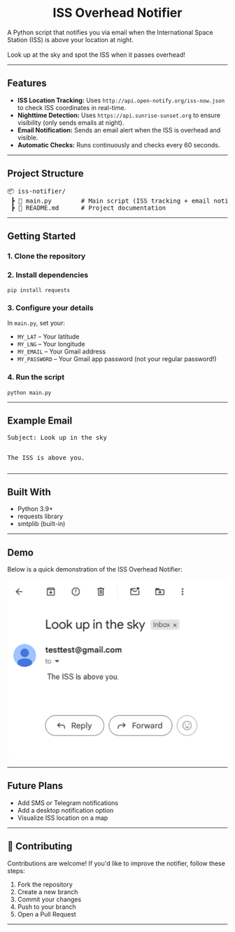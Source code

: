 <h1 align="center">ISS Overhead Notifier</h1>

<p>
  A Python script that notifies you via email when the International Space Station (ISS) is above your location at night.<br>
  <br>
  Look up at the sky and spot the ISS when it passes overhead!
</p>

<hr>

<h2> Features</h2>
<ul>
  <li><b>ISS Location Tracking:</b> Uses <code>http://api.open-notify.org/iss-now.json</code> to check ISS coordinates in real-time.</li>
  <li><b>Nighttime Detection:</b> Uses <code>https://api.sunrise-sunset.org</code> to ensure visibility (only sends emails at night).</li>
  <li><b>Email Notification:</b> Sends an email alert when the ISS is overhead and visible.</li>
  <li><b>Automatic Checks:</b> Runs continuously and checks every 60 seconds.</li>
</ul>

<hr>

<h2>Project Structure</h2>

<pre>
📦 iss-notifier/
 ┣ 📜 main.py        # Main script (ISS tracking + email notifier)
 ┣ 📜 README.md      # Project documentation
</pre>

<hr>

<h2> Getting Started</h2>

<h3>1. Clone the repository</h3>

<h3>2. Install dependencies</h3>
<pre><code>pip install requests
</code></pre>

<h3>3. Configure your details</h3>
<p>In <code>main.py</code>, set your:</p>
<ul>
  <li><code>MY_LAT</code> – Your latitude</li>
  <li><code>MY_LNG</code> – Your longitude</li>
  <li><code>MY_EMAIL</code> – Your Gmail address</li>
  <li><code>MY_PASSWORD</code> – Your Gmail app password (not your regular password!)</li>
</ul>

<h3>4. Run the script</h3>
<pre><code>python main.py
</code></pre>

<hr>

<h2> Example Email</h2>
<pre>
Subject: Look up in the sky

The ISS is above you.
</pre>

<hr>

<h2> Built With</h2>

<ul>
  <li>Python 3.9+</li>
  <li>requests library</li>
  <li>smtplib (built-in)</li>
</ul>

<hr>

<h2> Demo</h2>

<p>
  Below is a quick demonstration of the ISS Overhead Notifier:
</p>

<p align="center">
  <p align="center">
  <img src="images/demo.png" alt="Demo" width="500"/>
</p>
</p>


<hr>

<h2> Future Plans</h2>
<ul>
  <li> Add SMS or Telegram notifications</li>
  <li> Add a desktop notification option</li>
  <li> Visualize ISS location on a map</li>
</ul>

<hr>

<h2>🤝 Contributing</h2>
<p>Contributions are welcome! If you'd like to improve the notifier, follow these steps:</p>
<ol>
  <li>Fork the repository</li>
  <li>Create a new branch</li>
  <li>Commit your changes</li>
  <li>Push to your branch</li>
  <li>Open a Pull Request</li>
</ol>
<hr>

